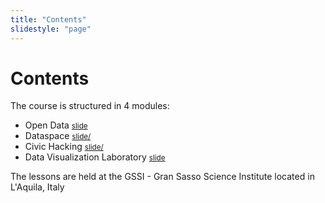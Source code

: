 ```yaml
---
title: "Contents"
slidestyle: "page"
---
```

<h1>Contents</h1>
<p>
The course is structured in 4 modules:
<ul>
<li>Open Data <small><a href="slides/01 - Data as Commons - Open Data.pdf">slide</a></small></li>
<li>Dataspace <small><a href="slides/02 - Data as Commons - Data Spaces.pdf">slide/</a></small></li>
<li>Civic Hacking <small><a href="slides/03 - Data as Commons - Civic Hacking.pdf">slide/</a></small></li>
<li>Data Visualization Laboratory <small><a href="slides/04 - Data as Commons - Data Visualization.pdf">slide</a></small></li>
</ul
</p>
<p>
The lessons are held at the GSSI - Gran Sasso Science Institute located in L'Aquila, Italy
</p>
